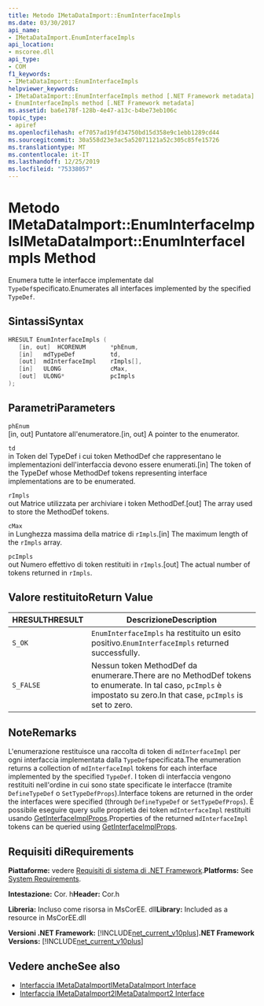 ```yaml
---
title: Metodo IMetaDataImport::EnumInterfaceImpls
ms.date: 03/30/2017
api_name:
- IMetaDataImport.EnumInterfaceImpls
api_location:
- mscoree.dll
api_type:
- COM
f1_keywords:
- IMetaDataImport::EnumInterfaceImpls
helpviewer_keywords:
- IMetaDataImport::EnumInterfaceImpls method [.NET Framework metadata]
- EnumInterfaceImpls method [.NET Framework metadata]
ms.assetid: ba6e178f-128b-4e47-a13c-b4be73eb106c
topic_type:
- apiref
ms.openlocfilehash: ef7057ad19fd34750bd15d358e9c1ebb1289cd44
ms.sourcegitcommit: 30a558d23e3ac5a52071121a52c305c85fe15726
ms.translationtype: MT
ms.contentlocale: it-IT
ms.lasthandoff: 12/25/2019
ms.locfileid: "75338057"
---
```

# <a name="imetadataimportenuminterfaceimpls-method"></a><span data-ttu-id="38435-102">Metodo IMetaDataImport::EnumInterfaceImpls</span><span class="sxs-lookup"><span data-stu-id="38435-102">IMetaDataImport::EnumInterfaceImpls Method</span></span>
<span data-ttu-id="38435-103">Enumera tutte le interfacce implementate dal `TypeDef`specificato.</span><span class="sxs-lookup"><span data-stu-id="38435-103">Enumerates all interfaces implemented by the specified `TypeDef`.</span></span> 
  
## <a name="syntax"></a><span data-ttu-id="38435-104">Sintassi</span><span class="sxs-lookup"><span data-stu-id="38435-104">Syntax</span></span>  
  
```cpp  
HRESULT EnumInterfaceImpls (  
   [in, out]  HCORENUM       *phEnum,   
   [in]   mdTypeDef          td,  
   [out]  mdInterfaceImpl    rImpls[],   
   [in]   ULONG              cMax,  
   [out]  ULONG*             pcImpls  
);  
```  
  
## <a name="parameters"></a><span data-ttu-id="38435-105">Parametri</span><span class="sxs-lookup"><span data-stu-id="38435-105">Parameters</span></span>  
 `phEnum`  
 <span data-ttu-id="38435-106">[in, out] Puntatore all'enumeratore.</span><span class="sxs-lookup"><span data-stu-id="38435-106">[in, out] A pointer to the enumerator.</span></span>  
  
 `td`  
 <span data-ttu-id="38435-107">in Token del TypeDef i cui token MethodDef che rappresentano le implementazioni dell'interfaccia devono essere enumerati.</span><span class="sxs-lookup"><span data-stu-id="38435-107">[in] The token of the TypeDef whose MethodDef tokens representing interface implementations are to be enumerated.</span></span>  
  
 `rImpls`  
 <span data-ttu-id="38435-108">out Matrice utilizzata per archiviare i token MethodDef.</span><span class="sxs-lookup"><span data-stu-id="38435-108">[out] The array used to store the MethodDef tokens.</span></span>  
  
 `cMax`  
 <span data-ttu-id="38435-109">in Lunghezza massima della matrice di `rImpls`.</span><span class="sxs-lookup"><span data-stu-id="38435-109">[in] The maximum length of the `rImpls` array.</span></span>  
  
 `pcImpls`  
 <span data-ttu-id="38435-110">out Numero effettivo di token restituiti in `rImpls`.</span><span class="sxs-lookup"><span data-stu-id="38435-110">[out] The actual number of tokens returned in `rImpls`.</span></span>  
  
## <a name="return-value"></a><span data-ttu-id="38435-111">Valore restituito</span><span class="sxs-lookup"><span data-stu-id="38435-111">Return Value</span></span>  
  
|<span data-ttu-id="38435-112">HRESULT</span><span class="sxs-lookup"><span data-stu-id="38435-112">HRESULT</span></span>|<span data-ttu-id="38435-113">Descrizione</span><span class="sxs-lookup"><span data-stu-id="38435-113">Description</span></span>|  
|-------------|-----------------|  
|`S_OK`|<span data-ttu-id="38435-114">`EnumInterfaceImpls` ha restituito un esito positivo.</span><span class="sxs-lookup"><span data-stu-id="38435-114">`EnumInterfaceImpls` returned successfully.</span></span>|  
|`S_FALSE`|<span data-ttu-id="38435-115">Nessun token MethodDef da enumerare.</span><span class="sxs-lookup"><span data-stu-id="38435-115">There are no MethodDef tokens to enumerate.</span></span> <span data-ttu-id="38435-116">In tal caso, `pcImpls` è impostato su zero.</span><span class="sxs-lookup"><span data-stu-id="38435-116">In that case, `pcImpls` is set to zero.</span></span>|  

## <a name="remarks"></a><span data-ttu-id="38435-117">Note</span><span class="sxs-lookup"><span data-stu-id="38435-117">Remarks</span></span>

<span data-ttu-id="38435-118">L'enumerazione restituisce una raccolta di token di `mdInterfaceImpl` per ogni interfaccia implementata dalla `TypeDef`specificata.</span><span class="sxs-lookup"><span data-stu-id="38435-118">The enumeration returns a collection of `mdInterfaceImpl` tokens for each interface implemented by the specified `TypeDef`.</span></span> <span data-ttu-id="38435-119">I token di interfaccia vengono restituiti nell'ordine in cui sono state specificate le interfacce (tramite `DefineTypeDef` o `SetTypeDefProps`).</span><span class="sxs-lookup"><span data-stu-id="38435-119">Interface tokens are returned in the order the interfaces were specified (through `DefineTypeDef` or `SetTypeDefProps`).</span></span> <span data-ttu-id="38435-120">È possibile eseguire query sulle proprietà dei token `mdInterfaceImpl` restituiti usando [GetInterfaceImplProps](imetadataimport-getinterfaceimplprops-method.md).</span><span class="sxs-lookup"><span data-stu-id="38435-120">Properties of the returned `mdInterfaceImpl` tokens can be queried using [GetInterfaceImplProps](imetadataimport-getinterfaceimplprops-method.md).</span></span>
  
## <a name="requirements"></a><span data-ttu-id="38435-121">Requisiti di</span><span class="sxs-lookup"><span data-stu-id="38435-121">Requirements</span></span>  
 <span data-ttu-id="38435-122">**Piattaforme:** vedere [Requisiti di sistema di .NET Framework](../../../../docs/framework/get-started/system-requirements.md).</span><span class="sxs-lookup"><span data-stu-id="38435-122">**Platforms:** See [System Requirements](../../../../docs/framework/get-started/system-requirements.md).</span></span>  
  
 <span data-ttu-id="38435-123">**Intestazione:** Cor. h</span><span class="sxs-lookup"><span data-stu-id="38435-123">**Header:** Cor.h</span></span>  
  
 <span data-ttu-id="38435-124">**Libreria:** Incluso come risorsa in MsCorEE. dll</span><span class="sxs-lookup"><span data-stu-id="38435-124">**Library:** Included as a resource in MsCorEE.dll</span></span>  
  
 <span data-ttu-id="38435-125">**Versioni .NET Framework:** [!INCLUDE[net_current_v10plus](../../../../includes/net-current-v10plus-md.md)]</span><span class="sxs-lookup"><span data-stu-id="38435-125">**.NET Framework Versions:** [!INCLUDE[net_current_v10plus](../../../../includes/net-current-v10plus-md.md)]</span></span>  
  
## <a name="see-also"></a><span data-ttu-id="38435-126">Vedere anche</span><span class="sxs-lookup"><span data-stu-id="38435-126">See also</span></span>

- [<span data-ttu-id="38435-127">Interfaccia IMetaDataImport</span><span class="sxs-lookup"><span data-stu-id="38435-127">IMetaDataImport Interface</span></span>](../../../../docs/framework/unmanaged-api/metadata/imetadataimport-interface.md)
- [<span data-ttu-id="38435-128">Interfaccia IMetaDataImport2</span><span class="sxs-lookup"><span data-stu-id="38435-128">IMetaDataImport2 Interface</span></span>](../../../../docs/framework/unmanaged-api/metadata/imetadataimport2-interface.md)
